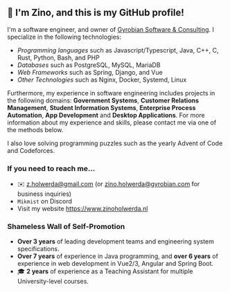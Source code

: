## 👋 I'm Zino, and this is my GitHub profile!

I'm a software engineer, and owner of [Gyrobian Software & Consulting](https://www.gyrobian.nl/). I specialize in the following technologies:

- *Programming languages* such as Javascript/Typescript, Java, C++, C, Rust, Python, Bash, and PHP
- *Databases* such as PostgreSQL, MySQL, MariaDB
- *Web Frameworks* such as Spring, Django, and Vue
- *Other Technologies* such as Nginx, Docker, Systemd, Linux

Furthermore, my experience in software engineering includes projects in the following domains: **Government Systems**, **Customer Relations Management**, **Student Information Systems**, **Enterprise Process Automation**, **App Development** and **Desktop Applications**. For more information about my experience and skills, please contact me via one of the methods below.

I also love solving programming puzzles such as the yearly Advent of Code and Codeforces.

### If you need to reach me...

- ✉️ <z.holwerda@gmail.com> (or [zino.holwerda@gyrobian.com](mailto:zino.holwerda@gyrobian.com) for business inquiries)
- `Mikmist` on Discord
- Visit my website https://www.zinoholwerda.nl

### Shameless Wall of Self-Promotion

- **Over 3 years** of leading development teams and engineering system specifications.
- **Over 7 years** of experience in Java programming, and **over 6 years** of experience in web development in Vue2/3, Angular and Spring Boot.
- 🎓 **2 years** of experience as a Teaching Assistant for multiple University-level courses.


